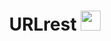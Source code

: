 <h1 align="center">URLrest
<img src="https://img.shields.io/badge/:badgeContent?style=plastic&label=Go&color=red
" height="32"/></h1>

